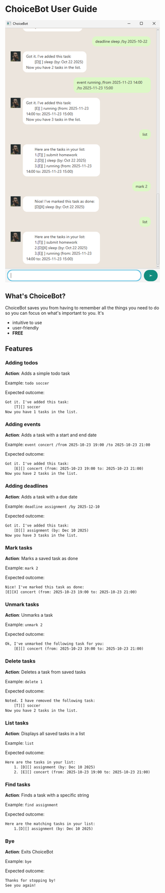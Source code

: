 # ChoiceBot User Guide

![Demonstration of App](Ui.png)

## What's ChoiceBot?
ChoiceBot saves you from having to remember all the things you need to do so you can focus on what's important to you. It's

- intuitive to use
- user-friendly
- **FREE**

## Features

### Adding todos
**Action**: Adds a simple todo task

Example: `todo soccer`

Expected outcome:
```
Got it. I've added this task:
    [T][] soccer
Now you have 1 tasks in the list.
```

### Adding events
**Action**: Adds a task with a start and end date

Example: `event concert /from 2025-10-23 19:00 /to 2025-10-23 21:00`

Expected outcome:
```
Got it. I've added this task:
    [E][] concert (from: 2025-10-23 19:00 to: 2025-10-23 21:00)
Now you have 2 tasks in the list.
```

### Adding deadlines

**Action**: Adds a task with a due date

Example: `deadline assignment /by 2025-12-10`

Expected outcome:
```
Got it. I've added this task:
    [D][] assignment (by: Dec 10 2025)
Now you have 3 tasks in the list.
```

### Mark tasks
**Action**: Marks a saved task as done

Example: `mark 2`

Expected outcome:
```
Nice! I've marked this task as done:
[E][X] concert (from: 2025-10-23 19:00 to: 2025-10-23 21:00)
```

### Unmark tasks
**Action**: Unmarks a task

Example: `unmark 2`

Expected outcome:
```
Ok, I've unmarked the following task for you:
    [E][] concert (from: 2025-10-23 19:00 to: 2025-10-23 21:00)
```

### Delete tasks
**Action**: Deletes a task from saved tasks

Example: `delete 1`

Expected outcome:
```
Noted. I have removed the following task:
    [T][] soccer
Now you have 2 tasks in the list.
```

### List tasks
**Action**: Displays all saved tasks in a list

Example: `list`

Expected outcome:
```
Here are the tasks in your list:
    1. [D][] assignment (by: Dec 10 2025)
    2. [E][] concert (from: 2025-10-23 19:00 to: 2025-10-23 21:00)
```

### Find tasks
**Action**: Finds a task with a specific string

Example: `find assignment`

Expected outcome:
```
Here are the matching tasks in your list:
    1.[D][] assignment (by: Dec 10 2025)
```

### Bye
**Action**: Exits ChoiceBot

Example: `bye`

Expected outcome:
```
Thanks for stopping by!
See you again!
```
